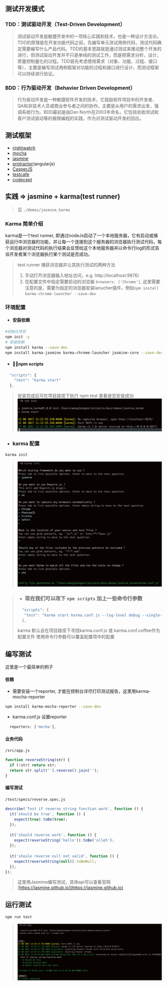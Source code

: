 ## 测试开发模式
### TDD：测试驱动开发（Test-Driven Development）
> 测试驱动开发是敏捷开发中的一项核心实践和技术，也是一种设计方法论。TDD的原理是在开发功能代码之前，先编写单元测试用例代码，测试代码确定需要编写什么产品代码。TDD的基本思路就是通过测试来推动整个开发的进行，但测试驱动开发并不只是单纯的测试工作，而是把需求分析，设计，质量控制量化的过程。TDD首先考虑使用需求（对象、功能、过程、接口等），主要是编写测试用例框架对功能的过程和接口进行设计，而测试框架可以持续进行验证。
### BDD：行为驱动开发（Behavior Driven Development）
>行为驱动开发是一种敏捷软件开发的技术，它鼓励软件项目中的开发者、QA和非技术人员或商业参与者之间的协作。主要是从用户的需求出发，强调系统行为。BDD最初是由Dan North在2003年命名，它包括验收测试和客户测试驱动等的极限编程的实践，作为对测试驱动开发的回应。

## 测试框架
- [nightwatch](http://nightwatchjs.org/guide/#usage)
- [mocha](http://mochajs.org/)
- [jasmine](https://jasmine.github.io/)
- [protractor](http://www.protractortest.org/)(angularjs)
- [CasperJS](http://casperjs.org/)
- [testcafe](https://devexpress.github.io/testcafe/)
- [codecept](http://codecept.io/)

## 实践 => jasmine + karma(test runner)
>见 `./demos/jasmine_karma`

### Karma 简单介绍
karma是一个test runner, 即通过nodeJs启动了一个本地服务器，它有启动或捕获运行中浏览器的功能，并让每一个连接到这个服务器的浏览器执行测试代码，每个浏览器对测试代码的执行结果会反馈给这个本地服务器并以命令行log的形式告诉开发者某个浏览器执行某个测试是否成功。
> test runner 捕获浏览器并让其执行测试的两种方法
> 1. 手动打开浏览器输入地址访问，e.g. http://localhost:9876/
> 2. 在配置文件中指定需要启动的浏览器 `browsers: ['Chrome']`, 这里需要注意的是，需要为指定的浏览器安装lanucher插件，例如`npm install karma-chrome-launcher --save-dev`

### 环境配置
- #### 安装依赖
```bash
#初始化项目
npm init -y
# 安装依赖
npm install karma --save-dev
npm install karma-jasmine karma-chrome-launcher jasmine-core --save-dev
```
- ####  npm scripts
```javascript
  "scripts": {
    "test": "karma start"
  },
```
> 安装完成后可在项目路径下执行 npm test 查看是否安装成功
> ![](demos/jasmine_karma/public/001.jpeg)

- ### karma 配置
```bash
karma init 
```
> ![](demos/jasmine_karma/public/002.jpeg)

> - ### 现在我们可以改下 `npm scripts` 加上一些命令行参数
> ```javascript
>   "scripts": {
>    "test": "karma start karma.conf.js --log-level debug --single-run"
>   },
> ```
>  karma 默认会在项目路径下寻找karma.conf.js 或 karma.conf.coffee作为配置文件
> 使用命令行参数可以覆盖配置项中的配置



## 编写测试

这里是一个最简单的例子

####  依赖

- 需要安装一个reporter, 才能在控制台详尽打印测试报告，这里用karma-mocha-reporter

```bash
npm install karma-mocha-reporter --save-dev
```

- karma.conf.js 设置reporter
```javascript
  reporters: ['mocha'],
```
#### 业务代码

`/src/app.js`

```javascript
function reverseString(str) {
  if (!str) return str;
  return str.split('').reverse().join('');
}
```

#### 编写测试

`/test/specs/reverse.spec.js`

```javascript
describe('Test if reverse string function work', function () {
  it('should be true', function () {
    expect(true).toBe(true);
  });

  it('should reverse work', function () {
    expect(reverseString('hello')).toBe('olleh');
  });

  it('shoule reverse null not valid', function () {
    expect(reverseString(null)).toBeNull;
  });
});
```

> 这里用Jasmine编写测试，具体api可以查看官网 [https://jasmine.github.io](https://jasmine.github.io)

## 运行测试

```bash
npm run test
```

> ![](demos/jasmine_karma/public/003.jpeg)